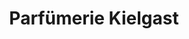 ---
title: "Parfümerie Kielgast"
url: /lutherstadt-eisleben/parfuemerie-kielgast/
shop: Parfümerie
---